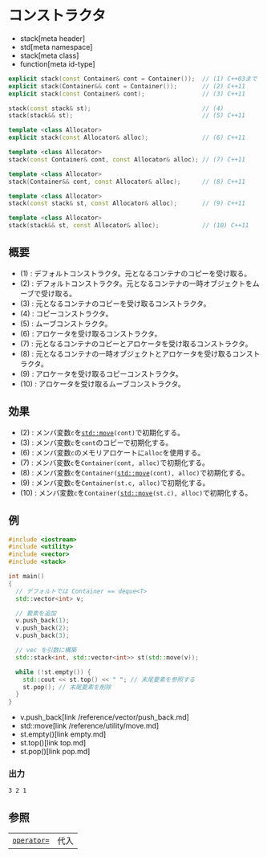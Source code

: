 # コンストラクタ
* stack[meta header]
* std[meta namespace]
* stack[meta class]
* function[meta id-type]

```cpp
explicit stack(const Container& cont = Container());  // (1) C++03まで
explicit stack(Container&& cont = Container());       // (2) C++11
explicit stack(const Container& cont);                // (3) C++11

stack(const stack& st);                               // (4)
stack(stack&& st);                                    // (5) C++11

template <class Allocator>
explicit stack(const Allocator& alloc);               // (6) C++11

template <class Allocator>
stack(const Container& cont, const Allocator& alloc); // (7) C++11

template <class Allocator>
stack(Container&& cont, const Allocator& alloc);      // (8) C++11

template <class Allocator>
stack(const stack& st, const Allocator& alloc);       // (9) C++11

template <class Allocator>
stack(stack&& st, const Allocator& alloc);            // (10) C++11
```

## 概要
- (1) : デフォルトコンストラクタ。元となるコンテナのコピーを受け取る。
- (2) : デフォルトコンストラクタ。元となるコンテナの一時オブジェクトをムーブで受け取る。
- (3) : 元となるコンテナのコピーを受け取るコンストラクタ。
- (4) : コピーコンストラクタ。
- (5) : ムーブコンストラクタ。
- (6) : アロケータを受け取るコンストラクタ。
- (7) : 元となるコンテナのコピーとアロケータを受け取るコンストラクタ。
- (8) : 元となるコンテナの一時オブジェクトとアロケータを受け取るコンストラクタ。
- (9) : アロケータを受け取るコピーコンストラクタ。
- (10) : アロケータを受け取るムーブコンストラクタ。


## 効果
- (2) : メンバ変数`c`を[`std::move`](/reference/utility/move.md)`(cont)`で初期化する。
- (3) : メンバ変数`c`を`cont`のコピーで初期化する。
- (6) : メンバ変数`c`のメモリアロケートに`alloc`を使用する。
- (7) : メンバ変数`c`を`Container(cont, alloc)`で初期化する。
- (8) : メンバ変数`c`を`Container(`[`std::move`](/reference/utility/move.md)`(cont), alloc)`で初期化する。
- (9) : メンバ変数`c`を`Container(st.c, alloc)`で初期化する。
- (10) : メンバ変数`c`を`Container(`[`std::move`](/reference/utility/move.md)`(st.c), alloc)`で初期化する。


## 例
```cpp
#include <iostream>
#include <utility>
#include <vector>
#include <stack>

int main()
{
  // デフォルトでは Container == deque<T>
  std::vector<int> v;

  // 要素を追加
  v.push_back(1);
  v.push_back(2);
  v.push_back(3);

  // vec を引数に構築
  std::stack<int, std::vector<int>> st(std::move(v));

  while (!st.empty()) {
    std::cout << st.top() << " "; // 末尾要素を参照する
    st.pop(); // 末尾要素を削除
  }
}
```
* v.push_back[link /reference/vector/push_back.md]
* std::move[link /reference/utility/move.md]
* st.empty()[link empty.md]
* st.top()[link top.md]
* st.pop()[link pop.md]

### 出力
```
3 2 1 
```

## 参照

| | |
|-------------------------------------------------------------------------------------------|---------------------------------------------------------------|
| [`operator=`](op_assign.md) | 代入 |

